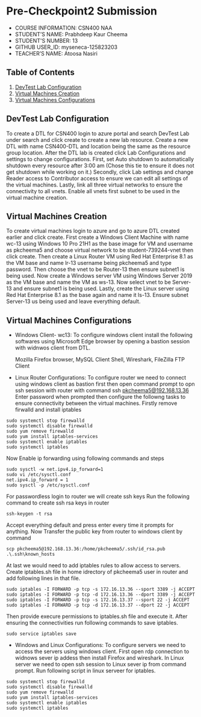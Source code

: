 # Pre-Checkpoint2 Submission

 * COURSE INFORMATION: CSN400 NAA
 * STUDENT’S NAME: Prabhdeep Kaur Cheema
 * STUDENT'S NUMBER: 13
 * GITHUB USER_ID: myseneca-125823203
 * TEACHER’S NAME: Atoosa Nasiri
 
## Table of Contents
 1. [DevTest Lab Configuration](##DevTest%20Lab%20Configuration)
 2. [Virtual Machines Creation](##Virtual%20Machines%20Creation)
 3. [Virtual Machines Configurations](##Virtual%20Machines%20Configurations)

## DevTest Lab Configuration
 To create a DTL for CSN400 login to azure portal and search DevTest Lab under search and click create to create a new lab resource. Create a new DTL with name CSN400-DTL and location being the same as the resource group location. After the DTL lab is created click  Lab Configurations and settings to change configurations.
 First, set Auto shutdown to automatically shutdown every resource after 3:00 am (Chose this tie to ensure it does not get shutdown while working on it.)
 Secondly, click Lab settings and change Reader access to Contributor access to ensure we can edit all settings of the virtual machines.
 Lastly, link all three virtual networks to ensure the connectivity to all vnets. Enable all vnets first subnet to be used in the virtual machine creation.


## Virtual Machines Creation
 To create virtual machines login to azure and go to azure DTL created earlier and click create.
 First create a Windows Client Machine with name wc-13 using Windows 10 Pro 21H1 as the base image for VM and username as pkcheema5 and choose virtual network to be student-739244-vnet then click create.
 Then create a Linux Router VM using Red Hat Enterprise 8.1 as the VM base and name lr-13 username being pkcheema5 and type password. Then choose the vnet to be Router-13 then ensure subnet1 is being used.
 Now create a Windows server VM using Windows Server 2019 as the VM base and name the VM as ws-13. Now select vnet to be Server-13 and ensure subnet1 is being used.
 Lastly, create the Linux server using Red Hat Enterprise 8.1 as the base again and name it ls-13. Ensure subnet Server-13 us being used and leave everything default.

## Virtual Machines Configurations
* Windows Client- wc13: 
To configure windows client install the following softwares using Microsoft Edge browser by opening a bastion session with widnwos client from DTL.

   Mozilla Firefox browser, MySQL Client Shell, Wireshark, FileZilla FTP Client

* Linux Router Configurations:
 To configure router we need to connect using windows client as bastion first then open command prompt to opn ssh session with router with command
 ssh pkcheema5@192.168.13.36
 Enter password when prompted then configure the followng tasks to ensure connectivity between the virtual machines.
 Firstly remove firwalld and install iptables
 ```
 sudo systemctl stop firewalld
 sudo systemctl disable firewalld
 sudo yum remove firewalld
 sudo yum install iptables-services
 sudo systemctl enable iptables
 sudo systemctl iptables 
 ```
   Now Enable ip forwarding using following commands and steps
 ```
 sudo sysctl -w net.ipv4.ip_forward=1
 sudo vi /etc/sysctl.conf
 net.ipv4.ip_forward = 1
 sudo sysctl -p /etc/sysctl.conf
 ```
 For passwordless login to router we will create ssh keys 
 Run the following command to create ssh rsa keys in router
 ```
 ssh-keygen -t rsa
 ```
 Accept everything default and press enter every time it prompts for anything. 
 Now Transfer the public key from router to windows client by command
 ```
 scp pkcheema5@192.168.13.36:/home/pkcheema5/.ssh/id_rsa.pub .\.ssh\known_hosts
 ```
 At last we would need to add iptables rules to allow access to servers.
 Create iptables.sh file in home idrectory of pkcheema5 user in router and add following lines in that file.
 ```
 sudo iptables -I FORWARD -p tcp -s 172.16.13.36 --sport 3389 -j ACCEPT
 sudo iptables -I FORWARD -p tcp -d 172.16.13.36 --dport 3389 -j ACCEPT
 sudo iptables -I FORWARD -p tcp -s 172.16.13.37 --sport 22 -j ACCEPT
 sudo iptables -I FORWARD -p tcp -d 172.16.13.37 --dport 22 -j ACCEPT
 ```
 Then provide execure permissions to iptables.sh file and execute it. After ensuring the connectivities run following commands to save iptables.
 ```
 sudo service iptables save
 ```

* Windows and Linux Configurations:
 To configure servers we need to access the servers using windows client. First open rdp connection to widnows sever ip addess then install Firefox and wireshark. In Linux server we need to open ssh session to Linux sever ip from command prompt. Run following script in linux serveer for iptables.
 ```
 sudo systemctl stop firewalld
 sudo systemctl disable firewalld
 sudo yum remove firewalld
 sudo yum install iptables-services
 sudo systemctl enable iptables
 sudo systemctl iptables
 ```